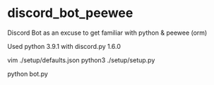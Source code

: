 # discord_bot_peewee
Discord Bot as an excuse to get familiar with python &amp; peewee (orm)

Used python 3.9.1 with discord.py 1.6.0

vim ./setup/defaults.json
python3 ./setup/setup.py

python bot.py
